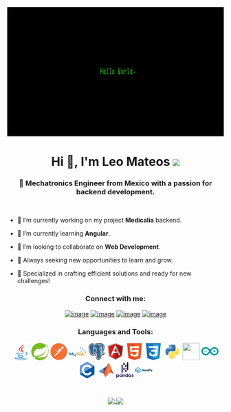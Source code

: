 <div id="header" align="center">
  <img src="https://github.com/LeoMtos/LeoMtos/blob/main/bannerHelloWorld.png" width=1200 height="300" />
</div>

<h1 align="center">Hi 👋, I'm Leo Mateos <img height="40" src="https://emoji.gg/assets/emoji/7333-parrotdance.gif"></h1>
 <h3 align="center">🚀 Mechatronics Engineer from Mexico with a passion for backend development.</h3>
<br>

- 🔭 I’m currently working on my project **Medicalia** backend.<br>

- 🌱 I’m currently learning **Angular**.<br>

- 👯 I’m looking to collaborate on **Web Development**.<br>

- 📘 Always seeking new opportunities to learn and grow.<br>

- 🌟 Specialized in crafting efficient solutions and ready for new challenges!

<h3 align="center">Connect with me:</h3>
<div align="center">

[![image](https://img.shields.io/badge/LinkedIn-0077B5?style=for-the-badge&logo=linkedin&logoColor=white)](https://www.linkedin.com/in/leonardo-garcía-mateos1)
[![image](https://img.shields.io/badge/Instagram-E4405F?style=for-the-badge&logo=instagram&logoColor=white)](https://www.instagram.com/mateos_leo/)
[![image](https://img.shields.io/badge/twitter-1DA1F2?style=for-the-badge&logo=x&logoColor=white)](https://x.com/LeoGMateos)
[![image](https://img.shields.io/badge/Gmail-D14836?style=for-the-badge&logo=gmail&logoColor=white)](leomtos@outlook.com)
</div>

<h3 align="center">Languages and Tools:</h3>
<p align="center"> 
  <code><a href="https://www.java.com" target="_blank"><img height="40" width="40" src="https://raw.githubusercontent.com/devicons/devicon/master/icons/java/java-original.svg"></a></code>
  <code><a href="https://spring.io/" target="_blank"><img height="40" width="40" src="https://raw.githubusercontent.com/devicons/devicon/master/icons/spring/spring-original.svg"></a></code>
  <code><a href="https://www.postman.com" target="_blank"><img height="40" width="40" src="https://raw.githubusercontent.com/devicons/devicon/master/icons/postman/postman-original.svg"></a></code>
  <code><a href="https://www.mysql.com" target="_blank"><img height="40" width="40" src="https://raw.githubusercontent.com/devicons/devicon/master/icons/mysql/mysql-original-wordmark.svg"></a></code>
  <code><a href="https://www.postgresql.org" target="_blank"><img height="40" width="40" src="https://raw.githubusercontent.com/devicons/devicon/master/icons/postgresql/postgresql-original.svg"></a></code>
  <code><a href="https://angular.io/" target="_blank"><img height="40" width="40" src="https://raw.githubusercontent.com/devicons/devicon/master/icons/angularjs/angularjs-original.svg"></a></code>
  <code><a href="https://www.w3.org/html/" target="_blank"><img height="40" width="40" src="https://raw.githubusercontent.com/devicons/devicon/master/icons/html5/html5-original.svg"></a></code>
  <code><a href="https://www.w3schools.com/css/" target="_blank"><img height="40" width="40" src="https://raw.githubusercontent.com/devicons/devicon/master/icons/css3/css3-original.svg"></a></code>
  <code><a href="https://www.python.org" target="_blank"><img height="40" width="40" src="https://raw.githubusercontent.com/devicons/devicon/master/icons/python/python-original.svg"></a></code>
  <code><a href="https://git-scm.com/" target="_blank"><img height="40" width="40" src="https://www.vectorlogo.zone/logos/git-scm/git-scm-icon.svg"></a></code>
  <code><a href="https://www.arduino.cc" target="_blank"><img height="40" width="40" src="https://raw.githubusercontent.com/devicons/devicon/master/icons/arduino/arduino-original.svg"></a></code>
  <code><a href="https://www.gnu.org/software/gcc/gcc.html" target="_blank"><img height="40" width="40" src="https://raw.githubusercontent.com/devicons/devicon/master/icons/c/c-original.svg"></a></code>
  <code><a href="https://www.mathworks.com/products/matlab.html" target="_blank"><img height="40" width="40" src="https://raw.githubusercontent.com/devicons/devicon/master/icons/matlab/matlab-original.svg"></a></code>
  <code><a href="https://pandas.pydata.org/" target="_blank"><img height="40" width="40" src="https://raw.githubusercontent.com/devicons/devicon/master/icons/pandas/pandas-original-wordmark.svg"></a></code>
  <code><a href="https://numpy.org/" target="_blank"><img height="40" width="40" src="https://raw.githubusercontent.com/devicons/devicon/master/icons/numpy/numpy-original-wordmark.svg"></a></code>
</p>

#


<p align="center">
<a href="https://github.com/LeoMtos/">
  <img align="center" src="https://github-readme-stats.vercel.app/api?username=LeoMtos&include_all_commits=true&count_private=true&show_icons=true&line_height=20&title_color=7A7ADB&icon_color=2234AE&text_color=D3D3D3&bg_color=0,000000,130F40" width="450"/>
</a>
 
<a href="https://github.com/LeoMtos">
  <img align="center" src="https://github-readme-streak-stats.herokuapp.com/?user=LeoMtos&theme=blueberry" width="380"/>
</a>
</p>



